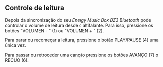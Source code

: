 ## Controle de leitura

Depois da sincronização do seu *Energy Music Box BZ3 Bluetooth* pode controlar o volume de leitura desde o altifalante. Para isso, pressione os botões "VOLUMEN - " (1) ou "VOLUMEN + " (2).

Para parar ou recomeçar a leitura, pressione o botão PLAY/PAUSE (4) uma única vez.

Para passar ou retroceder uma canção pressione os botões AVANÇO (7) o RECUO (6).
